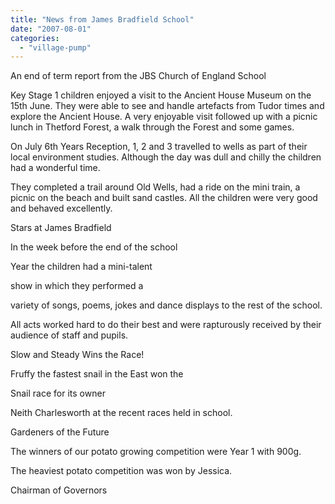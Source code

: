 ```yaml
---
title: "News from James Bradfield School"
date: "2007-08-01"
categories: 
  - "village-pump"
---
```


An end of term report from the JBS Church of England School

Key Stage 1 children enjoyed a visit to the Ancient House Museum on the 15th June. They were able to see and handle artefacts from Tudor times and explore the Ancient House. A very enjoyable visit followed up with a picnic lunch in Thetford Forest, a walk through the Forest and some games.

On July 6th Years Reception, 1, 2 and 3 travelled to wells as part of their local environment studies. Although the day was dull and chilly the children had a wonderful time.

They completed a trail around Old Wells, had a ride on the mini train, a picnic on the beach and built sand castles. All the children were very good and behaved excellently.

Stars at James Bradfield

In the week before the end of the school

Year the children had a mini-talent

show in which they performed a

variety of songs, poems, jokes and dance displays to the rest of the school.

All acts worked hard to do their best and were rapturously received by their audience of staff and pupils.

Slow and Steady Wins the Race!

Fruffy the fastest snail in the East won the

Snail race for its owner

Neith Charlesworth at the recent races held in school.

Gardeners of the Future

The winners of our potato growing competition were Year 1 with 900g.

The heaviest potato competition was won by Jessica.

Chairman of Governors
